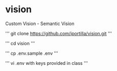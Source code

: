# vision
Custom Vision - Semantic Vision

'''
git clone https://github.com/iportilla/vision.git
'''

'''
cd vision
'''

'''
cp .env.sample .env
'''

'''
vi .env with keys provided in class
'''
